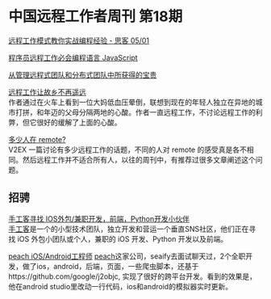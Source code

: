 # 中国远程工作者周刊 第18期

[远程工作模式教你实战编程经验 - 思客 05/01][a1]  

[程序员远程工作必会编程语言 JavaScript][a2]  

[从管理远程式团队和分布式团队中所获得的宝贵][a3]  

[远程工作让故乡不再遥远][a4]  
作者通过在火车上看到一位大妈低血压晕倒，联想到现在的年轻人独立在异地的城市打拼，和年迈的父母分隔两地的心酸。作者一直远程工作，不讨论远程工作的利弊，但它很好的缓解了上面的心酸。

[多少人在 remote?][a5]  
V2EX 一篇讨论有多少远程工作的话题，不同的人对 remote 的感受真是各不相同。然后远程工作并不适合所有人，以往的周刊中，有推荐过很多文章阐述这个问题。

## 招骋

[手工客寻找 IOS外包/兼职开发，前端，Python开发小伙伴][h1]  
[手工客]是一个的小型技术团队，独立开发和营运一个垂直SNS社区，他们正在寻找 iOS 外包小团队或个人，兼职的 iOS 开发、Python 开发以及前端。

[peach iOS/Android工程师][h2] 
[peach]这家公司，seaify去面试聊天过，2个全职开发，做了ios，android，后端，页面，一些爬虫脚本，还基于https://github.com/google/j2objc, 实现了很好的跨平台开发。看到的效果是，他在android studio里改动一行代码，ios和android的模拟器实时更新。

[a1]: https://www.v2ex.com/t/184894
[a2]: http://mt.sohu.com/20150421/n411628661.shtml
[a3]: http://www.goselect.net/a/tuanduiguanli/20150416/1473.html
[a4]: http://likaiwen.cn/post/draft/yuan-cheng-gong-zuo-rang-gu-xiang-bu-zai-yao-yuan
[a5]: http://www.v2ex.com/t/184904


[h1]: http://yizaoyiwan.com/discussion/396/
[h2]: http://www.lagou.com/jobs/590796.html?source=home_rec

[手工客]: http://sogoke.com
[peach]: https://peachapp.com/
